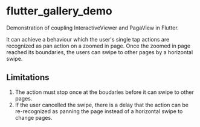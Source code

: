 # flutter_gallery_demo

Demonstration of coupling InteractiveViewer and PagaView in Flutter.

It can achieve a behaviour which the user's single tap actions are recognized as pan action on a zoomed in page. Once the zoomed in page reached its boundaries, the users can swipe to other pages by a horizontal swipe.

## Limitations

1. The action must stop once at the boudaries before it can swipe to other pages.
2. If the user cancelled the swipe, there is a delay that the action can be re-recognized as panning the page instead of a horizontal swipe to change pages.
